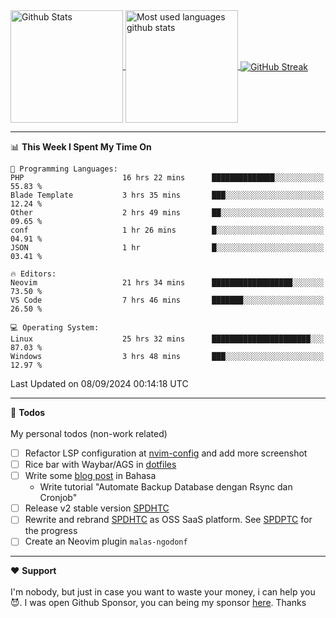 <a href="https://github.com/anuraghazra/github-readme-stats">
  <img 
        height=180
        align="center" 
        src="https://github-readme-stats.vercel.app/api?username=rizkyilhampra&rank_icon=github&show_icons=true&theme=catppuccin_mocha&hide_border=true&include_all_commits=true&count_private=true&card_width=270" 
        alt="Github Stats" 
    />
</a>
<a href="https://github.com/anuraghazra/github-readme-stats">
  <img 
        height=180
        align="center" 
        src="https://github-readme-stats.vercel.app/api/top-langs/?username=rizkyilhampra&layout=compact&theme=catppuccin_mocha&hide_border=true&langs_count=8" 
        alt="Most used languages github stats" 
    />
</a>
<a href="https://git.io/streak-stats"><img src="https://streak-stats.demolab.com?user=rizkyilhampra&theme=catppuccin-mocha&hide_border=true" align="center" alt="GitHub Streak" /></a>

---

<!--START_SECTION:waka-->
📊 **This Week I Spent My Time On** 

```text
💬 Programming Languages: 
PHP                      16 hrs 22 mins      ██████████████░░░░░░░░░░░   55.83 % 
Blade Template           3 hrs 35 mins       ███░░░░░░░░░░░░░░░░░░░░░░   12.24 % 
Other                    2 hrs 49 mins       ██░░░░░░░░░░░░░░░░░░░░░░░   09.65 % 
conf                     1 hr 26 mins        █░░░░░░░░░░░░░░░░░░░░░░░░   04.91 % 
JSON                     1 hr                █░░░░░░░░░░░░░░░░░░░░░░░░   03.41 % 

🔥 Editors: 
Neovim                   21 hrs 34 mins      ██████████████████░░░░░░░   73.50 % 
VS Code                  7 hrs 46 mins       ███████░░░░░░░░░░░░░░░░░░   26.50 % 

💻 Operating System: 
Linux                    25 hrs 32 mins      ██████████████████████░░░   87.03 % 
Windows                  3 hrs 48 mins       ███░░░░░░░░░░░░░░░░░░░░░░   12.97 % 
```


 Last Updated on 08/09/2024 00:14:18 UTC
<!--END_SECTION:waka-->

---

📒 **Todos**
<br>
<br>
My personal todos (non-work related)
- [ ] Refactor LSP configuration at [nvim-config](https://github.com/rizkyilhampra/nvim-config) and add more screenshot
- [ ] Rice bar with Waybar/AGS in [dotfiles](https://github.com/rizkyilhampra/dotfilesv2)
- [ ] Write some [blog post](https://github.com/rizkyilhampra/rizkyilhampra.github.io) in Bahasa
  - Write tutorial "Automate Backup Database dengan Rsync dan Cronjob"
- [ ] Release v2 stable version [SPDHTC](https://github.com/rizkyilhampra/spdhtc)
- [ ] Rewrite and rebrand [SPDHTC](https://github.com/rizkyilhampra/spdhtc) as OSS SaaS platform. See [SPDPTC](https://github.com/SPDPTC/SPDPTC) for the progress
- [ ] Create an Neovim plugin `malas-ngodonf`

---

♥️  **Support**
<br>
<br>
I'm nobody, but just in case you want to waste your money, i can help you 😈. I was open Github Sponsor, you can being my sponsor [here](https://github.com/sponsors/rizkyilhampra). Thanks
